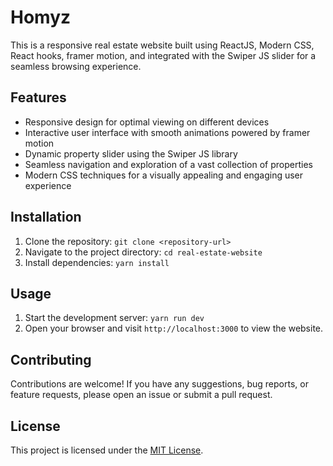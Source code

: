 
<h1>Homyz</h1>

<p>This is a responsive real estate website built using ReactJS, Modern CSS, React hooks, framer motion, and integrated with the Swiper JS slider for a seamless browsing experience.</p>

<h2>Features</h2>

<ul>
  <li>Responsive design for optimal viewing on different devices</li>
  <li>Interactive user interface with smooth animations powered by framer motion</li>
  <li>Dynamic property slider using the Swiper JS library</li>
  <li>Seamless navigation and exploration of a vast collection of properties</li>
  <li>Modern CSS techniques for a visually appealing and engaging user experience</li>
</ul>

<h2>Installation</h2>

<ol>
  <li>Clone the repository: <code>git clone &lt;repository-url&gt;</code></li>
  <li>Navigate to the project directory: <code>cd real-estate-website</code></li>
  <li>Install dependencies: <code>yarn install</code></li>
</ol>

<h2>Usage</h2>

<ol>
  <li>Start the development server: <code>yarn run dev</code></li>
  <li>Open your browser and visit <code>http://localhost:3000</code> to view the website.</li>
</ol>

<h2>Contributing</h2>

<p>Contributions are welcome! If you have any suggestions, bug reports, or feature requests, please open an issue or submit a pull request.</p>

<h2>License</h2>

<p>This project is licensed under the <a href="LICENSE">MIT License</a>.</p>

